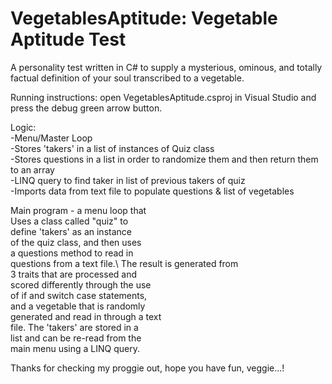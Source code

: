  # VegetablesAptitude: Vegetable Aptitude Test
 
 
 A personality test written in C# to supply 
 a mysterious, ominous, and totally factual
 definition of your soul transcribed to a 
 vegetable. 

 Running instructions:
 open VegetablesAptitude.csproj in 
 Visual Studio and press the debug
 green arrow button. 

 Logic:\
-Menu/Master Loop\
-Stores 'takers' in a list of instances of Quiz class\
-Stores questions in a list in order to randomize them and then return them to an array\
-LINQ query to find taker in list of previous takers of quiz\
-Imports data from text file to populate questions & list of vegetables

 Main program - a menu loop that\
 Uses a class called "quiz" to\
 define 'takers' as an instance\
 of the quiz class, and then uses\
 a questions method to read in \
 questions from a text file.\ 
 The result is generated from	\
 3 traits that are processed and\
 scored differently through the use\
 of if and switch case statements,\
 and a vegetable that is randomly\
 generated and read in through a text\
 file. The 'takers' are stored in a \
 list and can be re-read from the \
 main menu using a LINQ query.

 Thanks for checking my proggie out,
 hope you have fun, veggie...!

